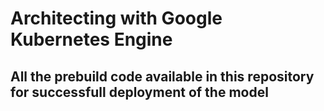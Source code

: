 # Architecting with Google Kubernetes Engine

## All the prebuild code available in this repository for successfull deployment of the model
